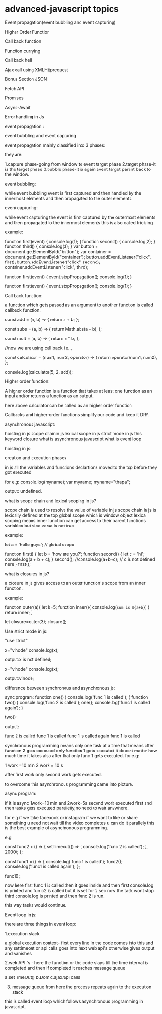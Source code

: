 # advanced-javascript topics

Event propagation(event bubbling and event capturing)

Higher Order Function

Call back function

Function currying

Call back hell

Ajax call using XMLHttprequest


Bonus Section JSON

Fetch API

Promises

Async-Await

Error handling in Js


event propagation :

event bubbling and event capturing

event propagation mainly classified into 3 phases:

they are:

1.capture phase-going from window to event target phase
2.target phase-it is the target phase
3.bubble phase-it is again event target parent back to the window.

event bubbling:

while event bubbling event is first captured and then handled by the innermost elements and then propagated to the outer elements.


event capturing:

while event capturing the event is first captured by the outermost elements and then propagated to the innermost elements this is also called trickling 

example:


function first(event) {
  console.log(1);
}
function second() {
  console.log(2);
}
function third() {
  console.log(3);
}
var button = document.getElementById("button");
var container = document.getElementById("container");
button.addEventListener("click", first);
button.addEventListener("click", second);
container.addEventListener("click", third);


function first(event) {
  event.stopPropagation();
  console.log(1);
}

function first(event) {
  event.stopPropagation();
  console.log(1);
}




Call back function:

a function which gets passed as an argument to another function is called callback function.


const add = (a, b) => {
  return a + b;
};

const subs = (a, b) => {
  return Math.abs(a - b);
};

const mult = (a, b) => {
  return a * b;
};

//now we are using call back i.e..,

const calculator = (num1, num2, operator) => {
  return operator(num1, num2);
};

console.log(calculator(5, 2, add));



Higher order function:

A higher order function is a function that takes at least one function as an input and/or returns a function as an output.


here above calculator can be called as an higher order function



Callbacks and higher-order functions simplify our code and keep it DRY.



asynchronous javascript:

hoisting in js
scope  chainin js
lexical scope in js
strict mode in js
this keyword
closure
what is asynchronous javascript
what is event loop


hoisting in js:

creation and execution phases

in js all the variables and functions declartions moved to the top  before they got executed



for e.g:
console.log(myname);
var myname;
myname="thapa";

output: undefined.


what is scope chain and lexical scoping in js?

scope chain is used to resolve the value of variable in js
scope chain in js is lexically defined 
at the top global scope which is window object
lexical scoping means inner function can get access to their parent functions variables but vice versa is not true

example:

let a = 'hello guys'; // global scope

function first() {
  let b = 'how are you?';
  function second() {
    let c = 'hi';
    console.log(a + b + c);
  }
  second();
  //console.log(a+b+c); // c is not defined here
}
first();

what is closures in js?

a closure in js gives access to an outer function's scope from an inner function.


example:

function outer(a){
  let b=5;
  function inner(){
    console.log(`sum is ${a+b}`)
  }
  return inner;
}

let closure=outer(3);
closure();


Use strict mode in js:


"use strict"


x="vinode"
console.log(x);

output:x is not defined;




x="vinode"
console.log(x);

output:vinode;



difference between synchronous and asynchronous js:

sync program:
function one() {
  console.log('func 1 is called');
}
function two() {
  console.log('func 2 is called');
  one();
  console.log('func 1 is called again');
}

two();



output:

func 2 is called
func 1 is called
func 1 is called again
func 1 is called


synchronous programming means only one task at a time that means after function 2 gets executed only function 1 gets executed it doesnt matter how much time it takes also after that only func 1 gets executed.
for e.g: 

1 work =10 min
2 work = 10 s

after first work only second work gets executed.


to overcome this asynchronous programming came into picture.

async program:


if it is async 1work=10 min and 2work=5s second work executed first and then tasks gets executed parallelly,no need to wait anywhere.


for e.g if we take facebook or instagram if we want to like or share something u need not wait till the video completes u can do it parallely this is the best example of asynchronous programming.

e.g


const func2 = () => {
  setTimeout(() => {
    console.log('func 2 is called');
  }, 2000);
};

const func1 = () => {
  console.log('func 1 is called');
  func2();
  console.log('func1 is called again');
};

func1();


now here first func 1 is called then it goes inside and then first console.log is printed and fun c2 is called but it is set for 2 sec now the task wont stop third console.log is printed and then func 2 is run.


this way tasks would continue.




Event loop in js:

there are three things in event loop:

1.execution stack

 a.global execution context- first every line in the code comes into this and any settimeout or api calls goes into next web api's otherwise gives output and vanishes
 
 2.web API 's - here the function or the code stays till the time interval is completed and then if completed it reaches message queue 
 
  a.setTimeOut()
  b.Dom
  c.ajax/api calls


3. message queue from here the process repeats again to the execution stack


this is called event loop which follows asynchronous programming in javascript.


















































































































